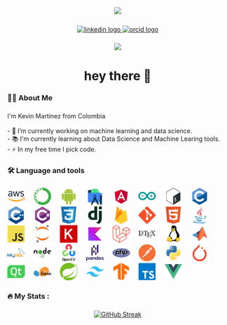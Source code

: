 <div align="center">
  <img height="150" src="https://camo.githubusercontent.com/62da68eb62b1e5f175f7d1f0191dd89a653d7908feb22d37d4a0ab07365d6791/68747470733a2f2f6d656469612e67697068792e636f6d2f6d656469612f4d3967624264396e6244724f5475314d71782f67697068792e676966"  />
</div>

###

<div align="center">
  <a href="www.linkedin.com/in/kevin-david-martinez-zapata-308481293" target="_blank">
    <img src="https://img.shields.io/static/v1?message=LinkedIn&logo=linkedin&label=&color=0077B5&logoColor=white&labelColor=&style=for-the-badge" height="25" alt="linkedin logo" />
  </a>
  <a href="https://orcid.org/0009-0009-4937-3856" target="_blank">
    <img src="https://upload.wikimedia.org/wikipedia/commons/0/06/ORCID_iD.svg" height="25" alt="orcid logo" />
  </a>
</div>

###

<div align="center">
  <img src="https://visitor-badge.laobi.icu/badge?page_id=kevindmzapata.visitor-badge"  />
</div>

###

<h1 align="center">hey there 👋</h1>

###

<h3 align="left">👩‍💻  About Me</h3>

###

<p align="left">I'm Kevin Martinez from Colombia<br><br>- 🔭 I’m currently working on machine learning and data science.<br>- 📚 I'm currently learning about Data Science and Machine Learing tools.<br>- ⚡ In my free time I pick code.</p>

###

<h3 align="left">🛠 Language and tools</h3>

###

<div align="left">
    <img src="https://github.com/devicons/devicon/blob/v2.16.0/icons/amazonwebservices/amazonwebservices-original-wordmark.svg" height="40" alt="aws logo"  />
    <img width="12" />
    <img src="https://github.com/devicons/devicon/blob/v2.16.0/icons/anaconda/anaconda-original.svg" height="40" alt="anaconda logo"  />
    <img width="12" />
    <img src="https://github.com/devicons/devicon/blob/v2.16.0/icons/android/android-original.svg" height="40" alt="android logo"  />
    <img width="12" />
    <img src="https://github.com/devicons/devicon/blob/v2.16.0/icons/androidstudio/androidstudio-original.svg" height="40" alt="android studio logo"  />
    <img width="12" />
    <img src="https://github.com/devicons/devicon/blob/v2.16.0/icons/angular/angular-original.svg" height="40" alt="angular logo"  />
    <img width="12" />
    <img src="https://github.com/devicons/devicon/blob/v2.16.0/icons/arduino/arduino-original.svg" height="40" alt="arduino logo"  />
    <img width="12" />
    <img src="https://github.com/devicons/devicon/blob/v2.16.0/icons/bash/bash-original.svg" height="40" alt="bash logo"  />
    <img width="12" />
    <img src="https://github.com/devicons/devicon/blob/v2.16.0/icons/c/c-original.svg" height="40" alt="c logo"  />
    <img width="12" />
    <img src="https://github.com/devicons/devicon/blob/v2.16.0/icons/cplusplus/cplusplus-original.svg" height="40" alt="c++ logo"  />
    <img width="12" />
    <img src="https://github.com/devicons/devicon/blob/v2.16.0/icons/csharp/csharp-original.svg" height="40" alt="c# logo"  />
    <img width="12" />
    <img src="https://github.com/devicons/devicon/blob/v2.16.0/icons/css3/css3-original.svg" height="40" alt="css3 logo"  />
    <img width="12" />
    <img src="https://github.com/devicons/devicon/blob/v2.16.0/icons/django/django-plain.svg" height="40" alt="django logo"  />
    <img width="12" />
    <img src="https://github.com/devicons/devicon/blob/v2.16.0/icons/firebase/firebase-original.svg" height="40" alt="firebase logo"  />
    <img width="12" />
    <img src="https://github.com/devicons/devicon/blob/v2.16.0/icons/git/git-original.svg" height="40" alt="git logo"  />
    <img width="12" />
    <img src="https://github.com/devicons/devicon/blob/v2.16.0/icons/html5/html5-original.svg" height="40" alt="html5 logo"  />
    <img width="12" />
    <img src="https://github.com/devicons/devicon/blob/v2.16.0/icons/java/java-original.svg" height="40" alt="java logo"  />
    <img width="12" />
    <img src="https://github.com/devicons/devicon/blob/v2.16.0/icons/javascript/javascript-original.svg" height="40" alt="javascript logo"  />
    <img width="12" />
    <img src="https://github.com/devicons/devicon/blob/v2.16.0/icons/jupyter/jupyter-original.svg" height="40" alt="jupyter logo"  />
    <img width="12" />
    <img src="https://github.com/devicons/devicon/blob/v2.16.0/icons/keras/keras-original.svg" height="40" alt="keras logo"  />
    <img width="12" />
    <img src="https://github.com/devicons/devicon/blob/v2.16.0/icons/kotlin/kotlin-original.svg" height="40" alt="kotlin logo"  />
    <img width="12" />
    <img src="https://github.com/devicons/devicon/blob/v2.16.0/icons/laravel/laravel-original.svg" height="40" alt="laravel logo"  />
    <img width="12" />
    <img src="https://github.com/devicons/devicon/blob/v2.16.0/icons/latex/latex-original.svg" height="40" alt="latex logo"  />
    <img width="12" />
    <img src="https://github.com/devicons/devicon/blob/v2.16.0/icons/linux/linux-original.svg" height="40" alt="linux logo"  />
    <img width="12" />
    <img src="https://github.com/devicons/devicon/blob/v2.16.0/icons/matlab/matlab-original.svg" height="40" alt="matlab logo"  />
    <img width="12" />
    <img src="https://github.com/devicons/devicon/blob/v2.16.0/icons/mysql/mysql-original-wordmark.svg" height="40" alt="mysql logo"  />
    <img width="12" />
    <img src="https://github.com/devicons/devicon/blob/v2.16.0/icons/nodejs/nodejs-original-wordmark.svg" height="40" alt="nodejs logo"  />
    <img width="12" />
    <img src="https://github.com/devicons/devicon/blob/v2.16.0/icons/opencv/opencv-original-wordmark.svg" height="40" alt="opencv logo"  />
    <img width="12" />
    <img src="https://github.com/devicons/devicon/blob/v2.16.0/icons/pandas/pandas-original-wordmark.svg" height="40" alt="pandas logo"  />
    <img width="12" />
    <img src="https://github.com/devicons/devicon/blob/v2.16.0/icons/php/php-original.svg" height="40" alt="php logo"  />
    <img width="12" />
    <img src="https://github.com/devicons/devicon/blob/v2.16.0/icons/postman/postman-original.svg" height="40" alt="postman logo"  />
    <img width="12" />
    <img src="https://github.com/devicons/devicon/blob/v2.16.0/icons/python/python-original.svg" height="40" alt="python logo"  />
    <img width="12" />
    <img src="https://github.com/devicons/devicon/blob/v2.16.0/icons/pytorch/pytorch-original.svg" height="40" alt="pytorch logo"  />
    <img width="12" />
    <img src="https://github.com/devicons/devicon/blob/v2.16.0/icons/qt/qt-original.svg" height="40" alt="qt logo"  />
    <img width="12" />
    <img src="https://github.com/devicons/devicon/blob/v2.16.0/icons/scikitlearn/scikitlearn-original.svg" height="40" alt="scikitlearn logo"  />
    <img width="12" />
    <img src="https://github.com/devicons/devicon/blob/v2.16.0/icons/spring/spring-original.svg" height="40" alt="spring logo"  />
    <img width="12" />
    <img src="https://github.com/devicons/devicon/blob/v2.16.0/icons/tailwindcss/tailwindcss-original.svg" height="40" alt="tailwind logo"  />
    <img width="12" />
    <img src="https://github.com/devicons/devicon/blob/v2.16.0/icons/tensorflow/tensorflow-original.svg" height="40" alt="tensorflow logo"  />
    <img width="12" />
    <img src="https://github.com/devicons/devicon/blob/v2.16.0/icons/typescript/typescript-original.svg" height="40" alt="typescript logo"  />
    <img width="12" />
    <img src="https://github.com/devicons/devicon/blob/v2.16.0/icons/vuejs/vuejs-original.svg" height="40" alt="vue logo"  />
    <img width="12" />
</div>

###

<h3 align="left">🔥   My Stats :</h3>

###

<div align="center">
    <a href="https://git.io/streak-stats"><img src="https://streak-stats.demolab.com?user=kevindmzapata&theme=dracula&exclude_days=Sun%2CSat" alt="GitHub Streak" /></a>
</div>

###
